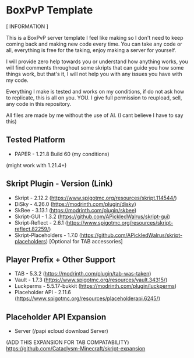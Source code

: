 # BoxPvP Template

[ INFORMATION ]

This is a BoxPvP server template I feel like making so I don't need to keep coming back and making new code every time.
You can take any code or all, everything is free for the taking, enjoy making a server for yourself.

I will provide zero help towards you or understand how anything works, you will find comments throughout some skripts
that can guide you how some things work, but that's it, I will not help you with any issues you have with my code.

Everything I make is tested and works on my conditions, if do not ask how to replicate, this is all on you. YOU.
I give full permission to reupload, sell, any code in this repository.

All files are made by me without the use of AI. 
(I cant believe I have to say this)


## Tested Platform

- PAPER - 1.21.8 Build 60 (my conditions)

(might work with 1.21.4+)



## Skript Plugin - Version (Link)

- Skript - 2.12.2 (https://www.spigotmc.org/resources/skript.114544/)
- DiSky - 4.26.0 (https://modrinth.com/plugin/disky)
- SkBee - 3.13.1 (https://modrinth.com/plugin/skbee)
- Skript-GUI - 1.3.2 (https://github.com/APickledWalrus/skript-gui)
- Skript-Reflect - 2.6.1 (https://www.spigotmc.org/resources/skript-reflect.82259/)
- Skript-Placeholders - 1.7.0 (https://github.com/APickledWalrus/skript-placeholders) [Optional for TAB accessories]


## Player Prefix + Other Support

- TAB - 5.3.2 (https://modrinth.com/plugin/tab-was-taken)
- Vault - 1.7.3 (https://www.spigotmc.org/resources/vault.34315/)
- Luckperms - 5.5.17-bukkit (https://modrinth.com/plugin/luckperms)
- Placeholder API - 2.11.6 (https://www.spigotmc.org/resources/placeholderapi.6245/)


## Placeholder API Expansion

- Server (/papi ecloud download Server)

(ADD THIS EXPANSION FOR TAB COMPATABILITY)
https://github.com/Cataclysm-Minecraft/skript-expansion
